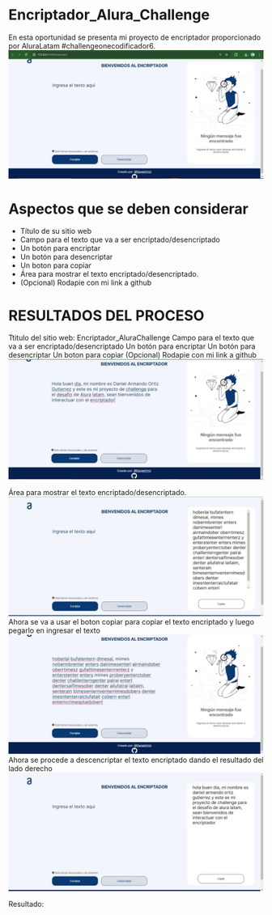 # Encriptador_Alura_Challenge
En esta oportunidad se presenta mi proyecto de encriptador proporcionado por AluraLatam  #challengeonecodificador6.
<img src="https://github.com/DanielOrtz/Encriptador_Alura_Challenge/blob/main/ImgReadme/Interfaz.JPG">
<h1>Aspectos que se deben considerar</h1>
<ul>
  <li>Título de su sitio web</li>
  <li>Campo para el texto que va a ser encriptado/desencriptado</li>
  <li>Un botón para encriptar</li>
  <li>Un botón para desencriptar</li>
  <li>Un boton para copiar</li>
  <li>Área para mostrar el texto encriptado/desencriptado.</li>
  <li>(Opcional) Rodapie con mi link a github</li>
</ul>

<h1>RESULTADOS DEL PROCESO</h1>
 Ttitulo del sitio web:  Encriptador_AluraChallenge
 Campo para el texto que va a ser encriptado/desencriptado
 Un botón para encriptar
 Un botón para desencriptar
 Un boton para copiar
 (Opcional) Rodapie con mi link a github
 <img src="https://github.com/DanielOrtz/Encriptador_Alura_Challenge/blob/main/ImgReadme/cap%201.JPG">
 
Área para mostrar el texto encriptado/desencriptado.
  <img src="https://github.com/DanielOrtz/Encriptador_Alura_Challenge/blob/main/ImgReadme/cap%202.JPG">
  Ahora se va a usar el boton copiar para copiar el texto encriptado y luego pegarlo en ingresar el texto
  <img src="https://github.com/DanielOrtz/Encriptador_Alura_Challenge/blob/main/ImgReadme/cap%203.JPG">
  Ahora se procede a descencriptar el texto encriptado dando el resultado del lado derecho
  <img src="https://github.com/DanielOrtz/Encriptador_Alura_Challenge/blob/main/ImgReadme/cap%204.JPG">

Resultado: <link href="http://127.0.0.1:5500/index.html">
